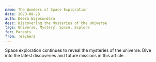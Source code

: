 ```yaml
---
name: The Wonders of Space Exploration
date: 2023-08-28
auth: Deera Wijesundara
desc: Discovering the Mysteries of the Universe
tags: Universe, Mystery, Space, Explore
for: Parents
from: Teachers
---
```


Space exploration continues to reveal the mysteries of the universe. Dive into the latest discoveries and future missions in this article.
